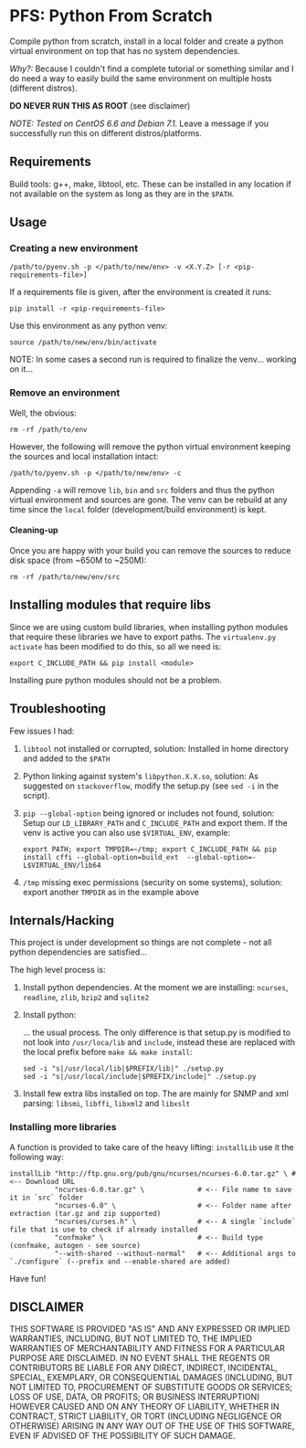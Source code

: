  
# PFS: Python From Scratch #

Compile python from scratch, install in a local folder and create a python virtual
environment on top that has no system dependencies.

_Why?:_ Because I couldn't find a complete tutorial or something similar and I 
do need a way to easily build the same environment on multiple hosts (different 
distros).

**DO NEVER RUN THIS AS ROOT** (see disclaimer)

_NOTE: Tested on CentOS 6.6 and Debian 7.1_. Leave a message if you successfully
run this on different distros/platforms.


## Requirements ##

Build tools: g++, make, libtool, etc. These can be installed in any location if
not available on the system as long as they are in the `$PATH`.

## Usage ##

### Creating a new environment ###

    /path/to/pyenv.sh -p </path/to/new/env> -v <X.Y.Z> [-r <pip-requirements-file>]
    
If a requirements file is given, after the environment is created it runs:

    pip install -r <pip-requirements-file>
    
Use this environment as any python venv:

    source /path/to/new/env/bin/activate
    
NOTE: In some cases a second run is required to finalize the venv... working on
it...
    
### Remove an environment ###

Well, the obvious:

    rm -rf /path/to/env
    
However, the following will remove the  python virtual environment keeping the
sources and local installation intact:

    /path/to/pyenv.sh -p </path/to/new/env> -c
    
Appending `-a` will remove `lib`, `bin` and `src` folders and thus the python
virtual environment and sources are gone. The venv can be rebuild at any time 
since the `local` folder (development/build environment) is kept.

#### Cleaning-up ####

Once you are happy with your build you can remove the sources to reduce disk
space (from ~650M to ~250M):

    rm -rf /path/to/new/env/src


## Installing modules that require libs ##

Since we are using custom build libraries, when installing python modules that 
require these libraries we have to export paths. The `virtualenv.py` `activate`
has been modified to do this, so all we need is:

    export C_INCLUDE_PATH && pip install <module>
    
Installing pure python modules should not be a problem.

## Troubleshooting ##

Few issues I had:

1.  `libtool` not installed or corrupted, solution: Installed in home directory 
     and added to the `$PATH`
2.  Python linking against system's `libpython.X.X.so`, solution: As suggested 
    on `stackoverflow`, modify the setup.py (see `sed -i` in the script).
3.  `pip --global-option` being ignored or includes not found, solution: Setup 
     our `LD_LIBRARY_PATH` and `C_INCLUDE_PATH` and export them. If the venv is
     active you can also use `$VIRTUAL_ENV`, example:
     
     ```
     export PATH; export TMPDIR=~/tmp; export C_INCLUDE_PATH && pip install cffi --global-option=build_ext  --global-option=-L$VIRTUAL_ENV/lib64
     ```
4.  `/tmp` missing exec permissions (security on some systems), solution: export
    another `TMPDIR` as in the example above
    

## Internals/Hacking ##

This project is under development so things are not complete - not all python
dependencies are satisfied... 

The high level process is:

1.  Install python dependencies. At the moment we are installing: `ncurses`,
    `readline`, `zlib`, `bzip2` and `sqlite2`
    
2.  Install python:
    
    ... the usual process. The only difference is that setup.py is modified to 
    not look into `/usr/loca/lib` and `include`, instead these are replaced with
    the local prefix before `make && make install`:
    
    ```
    sed -i "s|/usr/local/lib|$PREFIX/lib|" ./setup.py
    sed -i "s|/usr/local/include|$PREFIX/include|" ./setup.py
    ```
    
3.  Install few extra libs installed on top. The are mainly for SNMP and xml
    parsing: `libsmi`, `libffi`, `libxml2` and `libxslt`
    
### Installing more libraries

A function is provided to take care of the heavy lifting: `installLib` use it
the following way:

    installLib "http://ftp.gnu.org/pub/gnu/ncurses/ncurses-6.0.tar.gz" \ # <-- Download URL
               "ncurses-6.0.tar.gz" \             # <-- File name to save it in `src` folder
               "ncurses-6.0" \                    # <-- Folder name after extraction (tar.gz and zip supported)
               "ncurses/curses.h" \               # <-- A single `include` file that is use to check if already installed
               "confmake" \                       # <-- Build type (confmake, autogen - see source)
               "--with-shared --without-normal"   # <-- Additional args to `./configure` (--prefix and --enable-shared are added)
               
Have fun!

## **DISCLAIMER** ##

THIS SOFTWARE IS PROVIDED "AS IS" AND ANY EXPRESSED OR IMPLIED WARRANTIES, 
INCLUDING, BUT NOT LIMITED TO, THE IMPLIED WARRANTIES OF MERCHANTABILITY AND 
FITNESS FOR A PARTICULAR PURPOSE ARE DISCLAIMED. IN NO EVENT SHALL THE REGENTS 
OR CONTRIBUTORS BE LIABLE FOR ANY DIRECT, INDIRECT, INCIDENTAL, SPECIAL, 
EXEMPLARY, OR CONSEQUENTIAL DAMAGES (INCLUDING, BUT NOT LIMITED TO, PROCUREMENT 
OF SUBSTITUTE GOODS OR SERVICES; LOSS OF USE, DATA, OR PROFITS; OR BUSINESS 
INTERRUPTION) HOWEVER CAUSED AND ON ANY THEORY OF LIABILITY, WHETHER IN 
CONTRACT, STRICT LIABILITY, OR TORT (INCLUDING NEGLIGENCE OR OTHERWISE) ARISING 
IN ANY WAY OUT OF THE USE OF THIS SOFTWARE, EVEN IF ADVISED OF THE POSSIBILITY 
OF SUCH DAMAGE.
